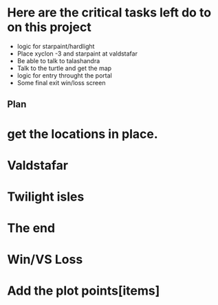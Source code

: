 # Here are the critical tasks left do to on this project

* logic for starpaint/hardlight
* Place xyclon -3 and starpaint at valdstafar
* Be able to talk to talashandra
* Talk to the turtle and get the map
* logic for entry throught the portal
* Some final exit win/loss screen


## Plan

#  get the locations in place. 
#    Valdstafar
#    Twilight isles
# The end
# Win/VS Loss
# Add the plot points[items]
